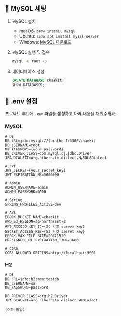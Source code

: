 ## 🐬 MySQL 세팅

1. MySQL 설치
    - macOS: `brew install mysql`
    - Ubuntu: `sudo apt install mysql-server`
    - Windows: [MySQL 다운로드](https://dev.mysql.com/downloads/mysql/)

2. MySQL 실행 및 접속
   ```bash
   mysql -u root -p
   ```
3. 데이터베이스 생성
   ```sql
   CREATE DATABASE chaekit;
   SHOW DATABASES;
   ```
   
## 🔐 .env 설정

프로젝트 루트에 `.env` 파일을 생성하고 아래 내용을 채워주세요:

### MySQL
```env
# DB
DB_URL=jdbc:mysql://localhost:3306/chaekit
DB_USERNAME=root
DB_PASSWORD={your_password}
DB_DRIVER_CLASS=com.mysql.cj.jdbc.Driver
JPA_DIALECT=org.hibernate.dialect.MySQL8Dialect

# JWT
JWT_SECRET={your_secret_key}
JWT_EXPIRATION_MS=3600000

# Admin
ADMIN_USERNAME=admin
ADMIN_PASSWORD=0000

# Spring
SPRING_PROFILES_ACTIVE=dev

# AWS
EBOOK_BUCKET_NAME=chaekit
AWS_S3_REGION=ap-northeast-2
AWS_ACCESS_KEY_ID={S3 버킷 access key}
SECRET_ACCESS_KEY={S3 버킷 secret key}
EBOOK_MAX_FILE_SIZE=20971520
PRESIGNED_URL_EXPIRATION_TIME=3600

# CORS
CORS_ALLOWED_ORIGINS=http://localhost:3000

```

### H2
```env
# DB
DB_URL=jdbc:h2:mem:testdb
DB_USERNAME=sa
DB_PASSWORD=password

DB_DRIVER_CLASS=org.h2.Driver
JPA_DIALECT=org.hibernate.dialect.H2Dialect

(이하 동일)
```